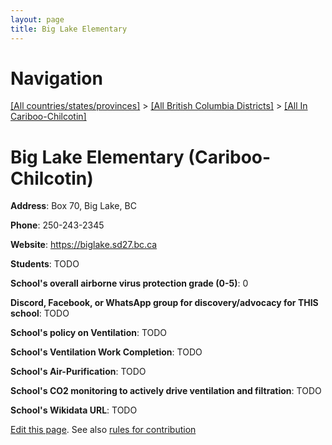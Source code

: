 ```yaml
---
layout: page
title: Big Lake Elementary
---
```

# Navigation

[[All countries/states/provinces]](../../..) > [[All British Columbia Districts]](../..) > [[All In Cariboo-Chilcotin]](..)

# Big Lake Elementary (Cariboo-Chilcotin)

**Address**: Box 70, Big Lake, BC

**Phone**: 250-243-2345

**Website**: <https://biglake.sd27.bc.ca>

**Students**: TODO

**School's overall airborne virus protection grade (0-5)**: 0

**Discord, Facebook, or WhatsApp group for discovery/advocacy for THIS school**: TODO

**School's policy on Ventilation**: TODO

**School's Ventilation Work Completion**: TODO

**School's Air-Purification**: TODO

**School's CO2 monitoring to actively drive ventilation and filtration**: TODO

**School's Wikidata URL**: TODO


[Edit this page](https://github.com/ventilate-schools/BC/edit/main/./Cariboo-Chilcotin/Big_Lake_Elementary.md). See also [rules for contribution](../../../contribution-rules/)